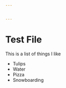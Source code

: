 ```yaml
---


---
```


<h1 id="test-file">Test File</h1>
<p>This is a list of things I like</p>
<ul>
<li>Tulips</li>
<li>Water</li>
<li>Pizza</li>
<li>Snowboarding</li>
</ul>

